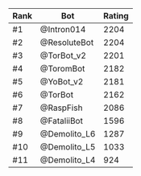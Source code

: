 Rank|Bot|Rating
---|---|---
#1|@Intron014|2204
#2|@ResoluteBot|2204
#3|@TorBot_v2|2201
#4|@ToromBot|2182
#5|@YoBot_v2|2181
#6|@TorBot|2162
#7|@RaspFish|2086
#8|@FataliiBot|1596
#9|@Demolito_L6|1287
#10|@Demolito_L5|1033
#11|@Demolito_L4|924
